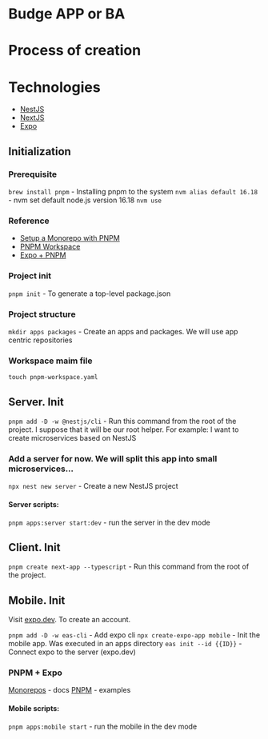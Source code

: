 # Budge APP or BA

# Process of creation

# Technologies

- [NestJS](https://docs.nestjs.com/)
- [NextJS](https://nextjs.org/)
- [Expo](https://docs.expo.dev/)

## Initialization

### Prerequisite

`brew install pnpm` - Installing pnpm to the system
`nvm alias default 16.18` - nvm set default node.js version 16.18
`nvm use`

### Reference

- [Setup a Monorepo with PNPM](https://dev.to/nx/setup-a-monorepo-with-pnpm-workspaces-and-speed-it-up-with-nx-1eem)
- [PNPM Workspace](https://pnpm.io/workspaces)
- [Expo + PNPM](https://github.com/byCedric/expo-monorepo-benchmark/tree/main/pnpm-v7)

### Project init

`pnpm init` - To generate a top-level package.json

### Project structure

`mkdir apps packages` - Create an apps and packages. We will use app centric repositories

### Workspace maim file

`touch pnpm-workspace.yaml`

## Server. Init

`pnpm add -D -w @nestjs/cli` - Run this command from the root of the project. I suppose that it will be our root helper. For example: I want to create microservices based on NestJS

### Add a server for now. We will split this app into small microservices...

`npx nest new server` - Create a new NestJS project

#### Server scripts:

`pnpm apps:server start:dev` - run the server in the dev mode

## Client. Init

`pnpm create next-app --typescript` - Run this command from the root of the project.

## Mobile. Init

Visit [expo.dev](https://expo.dev/). To create an account.

`pnpm add -D -w eas-cli` - Add expo cli
`npx create-expo-app mobile` - Init the mobile app. Was executed in an apps directory
`eas init --id {{ID}}` - Connect expo to the server (expo.dev)

### PNPM + Expo

[Monorepos](https://docs.expo.dev/guides/monorepos/) - docs
[PNPM](https://github.com/byCedric/expo-monorepo-benchmark) - examples

#### Mobile scripts:

`pnpm apps:mobile start` - run the mobile in the dev mode
